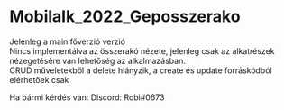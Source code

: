 # Mobilalk_2022_Geposszerako

Jelenleg a main főverzió verzió  
Nincs implementálva az összerakó nézete, jelenleg csak az alkatrészek nézegetésére van lehetőség az alkalmazásban.  
CRUD műveletekből a delete hiányzik, a create és update forráskódból elérhetőek csak

Ha bármi kérdés van: Discord: Robi#0673
